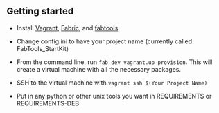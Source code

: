 Getting started
---------------

* Install [Vagrant](http://vagrantup.com),
  [Fabric](http://fabric.readthedocs.org/en/latest/installation.html),
  and [fabtools](http://fabtools.readthedocs.org/en/latest/).

* Change config.ini to have your project name (currently called FabTools_StartKit)

* From the command line, run `fab dev vagrant.up provision`. This will
  create a virtual machine with all the necessary packages.

* SSH to the virtual machine with `vagrant ssh $(Your Project Name)`

* Put in any python or other unix tools you want in REQUIREMENTS or REQUIREMENTS-DEB

